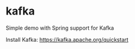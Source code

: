 # kafka
Simple demo with Spring support for Kafka

Install Kafka:
https://kafka.apache.org/quickstart